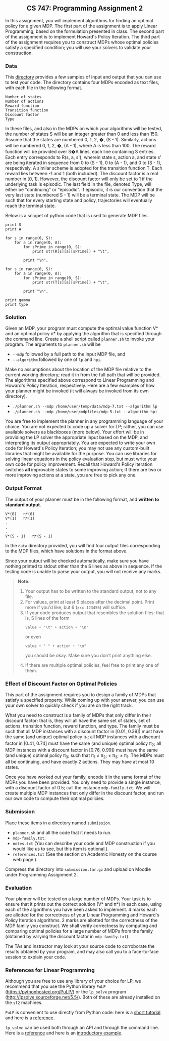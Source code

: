 <center>
<h2>
CS 747: Programming Assignment 2
</h2>
</center>

<p>In this assignment, you will implement algorithms for finding an
optimal policy for a given MDP. The first part of the assignment is to
apply Linear Programming, based on the formulation presented in class.
The second part of the assignment is to implement Howard's Policy
Iteration. The third part of the assignment requires you to construct
MDPs whose optimal policies satisfy a specified condition; you will
use your solvers to validate your construction.</p>


<h3>Data</h3>

<p>This <a href="https://www.cse.iitb.ac.in/~shivaram/teaching/cs747-a2019/pa-2/data.tar.gz">directory</a> provides a few samples
of input and output that you can use to test your code. The directory
contains four MDPs encoded as text files, with each file in the
following format.</p>

<pre><code>Number of states
Number of actions
Reward function
Transition function
Discount factor
Type
</code></pre>

<p>In these files, and also in the MDPs on which your algorithms will
be tested, the number of states S will be an integer greater than 0
and less than 150. Assume that the states are numbered 0, 1, 2,
�, (S - 1). Similarly, actions will be numbered 0, 1, 2,
�, (A - 1), where A is less than 100. The reward function will
be provided over S�A lines, each line containing S entries. Each
entry corresponds to R(s, a, s'), wherein state s, action a, and state
s' are being iterated in sequence from 0 to (S - 1), 0 to (A - 1), and
0 to (S - 1), respectively. A similar scheme is adopted for the
transition function T. Each reward lies between -1 and 1 (both
included). The discount factor is a real number in [0, 1]. However,
the discount factor will only be set to 1 if the underlying task is
episodic. The last field in the file, denoted Type, will either be
"continuing" or "episodic". If episodic, it is our convention that the
very last state (numbered S - 1) will be a terminal state. The MDP
will be such that for every starting state and policy, trajectories
will eventually reach the terminal state.</p>


<p>Below is a snippet of python code that is used to generate MDP files.</p>

<pre><code>print S
print A

for s in range(0, S):
    for a in range(0, A):
        for sPrime in range(0, S):
            print str(R[s][a][sPrime]) + "\t",

        print "\n",

for s in range(0, S):
    for a in range(0, A):
        for sPrime in range(0, S):
            print str(T[s][a][sPrime]) + "\t",

        print "\n",

print gamma
print type
</code></pre>


<h3>Solution</h3>

<p>Given an MDP, your program must compute the optimal value
function V* and an optimal policy &#960;* by applying the algorithm that
is specified through the command line. Create a shell script
called <code>planner.sh</code> to invoke your program. The arguments
to <code>planner.sh</code> will be</p>

<ul>
<li><code>--mdp</code> followed by a full path to the input MDP file, and</li>
<li><code>--algorithm</code> followed by one of <code>lp</code> and <code>hpi</code>.</li>
</ul>

<p>Make no assumptions about the location of the MDP file relative to
the current working directory; read it in from the full path that will
be provided. The algorithms specified above correspond to Linear
Programming and Howard's Policy Iteration, respectively. Here are a few examples of
how your planner might be invoked (it will always be invoked from its
own directory).</p>

<ul>
<li><code>./planner.sh --mdp /home/user/temp/data/mdp-7.txt --algorithm lp</code></li>
<li><code>./planner.sh --mdp /home/user/mdpfiles/mdp-5.txt --algorithm hpi</code></li>
</ul>

<p>You are free to implement the planner in any programming language
of your choice. You are not expected to code up a solver for LP;
rather, you can use available solvers as blackboxes (more below). Your
effort will be in providing the LP solver the appropriate input based
on the MDP, and interpreting its output appropriately. You are
expected to write your own code for Howard's Policy Iteration; you may
not use any custom-built libraries that might be available for the
purpose. You can use libraries for solving linear equations in the
policy evaluation step, but must write your own code for policy
improvement. Recall that Howard's Policy Iteration switches <b>all</b>
improvable states to some improving action; if there are two or more
improving actions at a state, you are free to pick any one.</p>


<h3>Output Format</h3>

<p>The output of your planner must be in the following format,
and <strong>written to standard output</strong>.</p>

<pre><code>V*(0)   &#960;*(0)
V*(1)   &#960;*(1)
.
.
.
V*(S - 1)   &#960;*(S - 1)
</code></pre>

<p>In the <code>data</code> directory provided, you will find four
output files corresponding to the MDP files, which have solutions in
the format above.</p>

<p>Since your output will be checked automatically, make sure you have
nothing printed to stdout other than the S lines as above in
sequence. If the testing code is unable to parse your output, you will
not receive any marks.</p>

<blockquote>
  <p><strong>Note:</strong></p>

  <ol>
  <li>Your output has to be written to the standard output, not to any file.</li>
  <li>For values, print at least 6 places after the decimal point. Print more if you'd like, but 6 (<code>xxx.123456</code>) will suffice.</li>
  <li>If your code produces output that resembles the solution files: that is, S lines of the form

<pre><code>value + "\t" + action + "\n"
</code></pre>

  or even

<pre><code>value + " " + action + "\n"
</code></pre>

  <p>you should be okay. Make sure you don't print anything else.</p></li>
  <li>If there are multiple optimal policies, feel free to print any one of them.</li>
  </ol>
</blockquote>

<h3>Effect of Discount Factor on Optimal Policies</h3>

<p>
  This part of the assignment requires you to design a family of MDPs
  that satisfy a specified property. While coming up with your answer,
  you can use your own solver to quickly check if you are on the right
  track.</p>

<p> What you need to construct is a family of MDPs that only differ in
  their discount factor: that is, they will all have the same set of
  states, set of actions, transition function, reward function, and type. The
  family must be such that all MDP instances with a discount factor in
  [0.01, 0.39]) must have the same (and unique) optimal policy
  &#960;<sub>1</sub>; all MDP instances with a discount factor in [0.41,
  0.74] must have the same (and unique) optimal policy &#960;<sub>2</sub>;
  all MDP instances with a discount factor in [0.76, 0.99]) must have the
  same (and unique) optimal policy &#960;<sub>3</sub>; such that
  &#960;<sub>1</sub> &#8800; &#960;<sub>2</sub>; &#8800; &#960;<sub>3</sub>; &#8800;
  &#960;<sub>1</sub>. The MDPs must all be continuing, and have
  exactly 2 actions. They may have at most 10 states.</p>

<p>Once you have worked out your family, encode it in the same format
  of the MDPs you have been provided. You only need to provide a
  single instance, with a discount factor of 0.5; call the
  instance <code>mdp-family.txt</code>. We will create multiple MDP
  instances that only differ in the discount factor, and run our own
  code to compute their optimal policies.</p>


<h3>Submission</h3>

Place these items in a directory named <code>submission</code>.

<ul class="plain">
<li>
  <code>planner.sh</code> and all the code that it needs to run.
</li>
<li>
<code>mdp-family.txt</code>.
</li>
<li>
<code>notes.txt</code> (You can describe your code and MDP construction if you would like us to see, but this item is optional.).
</li>
<li>
<code>references.txt</code> (See the section on Academic Honesty on the course web page.).
</li>
</ul>

<p>Compress the directory into <code>submission.tar.gz</code> and upload
on Moodle under Programming Assignment 2.</p>


<h3>Evaluation</h3>


<p>Your planner will be tested on a large number of MDPs. Your task is
to ensure that it prints out the correct solution (V* and &#960;*) in
each case, using each of the algorithms you have been asked to
implement. 4 marks each are allotted for the correctness of your
Linear Programming and Howard's Policy Iteration algorithms. 2 marks
are allotted for the correctness of the MDP family you construct. We
shall verify correctness by computing and comparing optimal policies
for a large number of MDPs from the family (obtained by varying the
discount factor in <code>mdp-family.txt</code>).</p>

<p>The TAs and instructor may look at your source code to corroborate
the results obtained by your program, and may also call you to a
face-to-face session to explain your code.</p>


<h3>References for Linear Programming</h3>

<p>Although you are free to use any library of your choice for LP, we
recommend that you use the Python
library <code>PuLP</code> (<a href="https://pythonhosted.org/PuLP/">https://pythonhosted.org/PuLP/</a>)
or the <code>lp_solve</code> program
(<a href="http://lpsolve.sourceforge.net/5.5/">http://lpsolve.sourceforge.net/5.5/</a>). Both
of these are already installed on the <code>sl2</code> machines.</p>


<p><code>PuLP</code> is convenient to use directly from Python code:
here is a <a href="https://www.youtube.com/watch?v=7yZ5xxdkTb8">short
tutorial</a> and here is
a <a href="https://www.coin-or.org/PuLP/index.html">reference</a>.</p>

<p><code>lp_solve</code> can be used both through an API and through
the command line. Here is
a <a href="http://lpsolve.sourceforge.net/5.5/">reference</a> and here
is
an <a href="http://lpsolve.sourceforge.net/5.5/formulate.htm">introductory
example</a>.</p>
</body></html>

